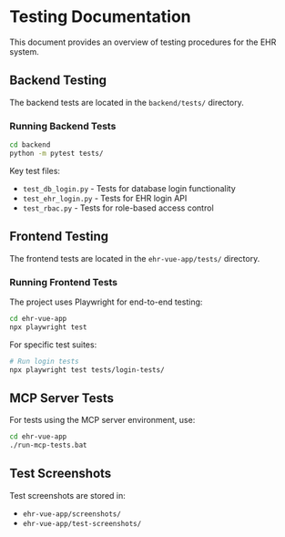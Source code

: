 # Testing Documentation

This document provides an overview of testing procedures for the EHR system.

## Backend Testing

The backend tests are located in the `backend/tests/` directory.

### Running Backend Tests

```bash
cd backend
python -m pytest tests/
```

Key test files:
- `test_db_login.py` - Tests for database login functionality
- `test_ehr_login.py` - Tests for EHR login API
- `test_rbac.py` - Tests for role-based access control

## Frontend Testing

The frontend tests are located in the `ehr-vue-app/tests/` directory.

### Running Frontend Tests

The project uses Playwright for end-to-end testing:

```bash
cd ehr-vue-app
npx playwright test
```

For specific test suites:

```bash
# Run login tests
npx playwright test tests/login-tests/
```

## MCP Server Tests

For tests using the MCP server environment, use:

```bash
cd ehr-vue-app
./run-mcp-tests.bat
```

## Test Screenshots

Test screenshots are stored in:
- `ehr-vue-app/screenshots/`
- `ehr-vue-app/test-screenshots/` 